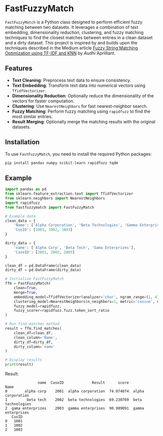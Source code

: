 # FastFuzzyMatch

`FastFuzzyMatch` is a Python class designed to perform efficient fuzzy matching between two datasets. 
It leverages a combination of text embedding, dimensionality reduction, clustering, and fuzzy matching techniques to find the closest matches between entries in a clean dataset and a dirty dataset. 
This project is inspired by and builds upon the techniques described in the Medium article 
[Fuzzy String Matching Optimization using TF-IDF and KNN](https://audhiaprilliant.medium.com/fuzzy-string-matching-optimization-using-tf-idf-and-knn-b07fce69b58f) 
by Audhi Aprilliant.

## Features

- **Text Cleaning**: Preprocess text data to ensure consistency.
- **Text Embedding**: Transform text data into numerical vectors using `TfidfVectorizer`.
- **Dimensionality Reduction**: Optionally reduce the dimensionality of the vectors for faster computation.
- **Clustering**: Use `NearestNeighbors` for fast nearest-neighbor search.
- **Fuzzy Matching**: Perform fuzzy matching using `rapidfuzz` to find the most similar entries.
- **Result Merging**: Optionally merge the matching results with the original datasets.

## Installation

To use `FastFuzzyMatch`, you need to install the required Python packages:

```bash
pip install pandas numpy scikit-learn rapidfuzz tqdm
```

## Example
```python
import pandas as pd
from sklearn.feature_extraction.text import TfidfVectorizer
from sklearn.neighbors import NearestNeighbors
import rapidfuzz
from fastfuzzymatch import FastFuzzyMatch

# Example data
clean_data = {
    'Name': ['Alpha Corporation', 'Beta Technologies', 'Gamma Enterprises'],
    'CusID': [1001, 1002, 1003]
}

dirty_data = {
    'name': ['Alpha Corp', 'Beta Tech', 'Gama Enterprizes'],
    'CaseID': [2001, 2002, 2003]
}

clean_df = pd.DataFrame(clean_data)
dirty_df = pd.DataFrame(dirty_data)

# Initialise FastFuzzyMatch
ffm = FastFuzzyMatch(
    clean=True,
    merge=True,
    embedding_model=TfidfVectorizer(analyzer='char', ngram_range=(1, 4)),
    clustering_model=NearestNeighbors(n_neighbors=1, metric='cosine', n_jobs=-1),
    fuzzy_model=rapidfuzz,
    fuzzy_scorer=rapidfuzz.fuzz.token_sort_ratio
)

# Run find_matches method
result = ffm.find_matches(
    clean_df=clean_df,
    clean_column='Name',
    dirty_df=dirty_df,
    dirty_column='name'
)

# Display results
print(result)

```
Result:
```
               name  CaseID             Result      score               Name
0        alpha corp    2001  alpha corporation  74.074074  alpha corporation   
1         beta tech    2002  beta technologies  69.230769  beta technologies   
2  gama enterprizes    2003  gamma enterprises  90.909091  gamma enterprises   
   CusID  
0   1001  
1   1002  
2   1003